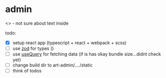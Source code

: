 # <minting-dapp> admin

<> - not sure about text inside

todo:
- [x] setup react app (typescript + react + webpack + scss)
- [ ] use [zod](https://zod.dev/) for types ()
- [ ] use [useQuery](https://tanstack.com/query/v4/docs/reference/useQuery?from=reactQueryV3&original=https://react-query-v3.tanstack.com/reference/useQuery) for fetching data (if is has okay bundle size...didnt check yet)
- [ ] change build dir to art-admin/..../static
- [ ] think of todos